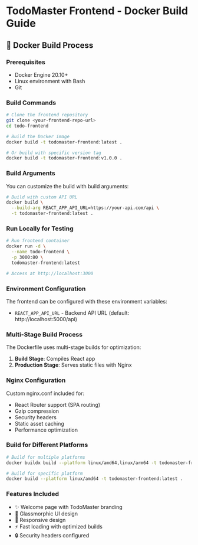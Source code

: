 # TodoMaster Frontend - Docker Build Guide

## 🐳 Docker Build Process

### Prerequisites
- Docker Engine 20.10+
- Linux environment with Bash
- Git

### Build Commands

```bash
# Clone the frontend repository
git clone <your-frontend-repo-url>
cd todo-frontend

# Build the Docker image
docker build -t todomaster-frontend:latest .

# Or build with specific version tag
docker build -t todomaster-frontend:v1.0.0 .
```

### Build Arguments

You can customize the build with build arguments:

```bash
# Build with custom API URL
docker build \
  --build-arg REACT_APP_API_URL=https://your-api.com/api \
  -t todomaster-frontend:latest .
```

### Run Locally for Testing

```bash
# Run frontend container
docker run -d \
  --name todo-frontend \
  -p 3000:80 \
  todomaster-frontend:latest

# Access at http://localhost:3000
```

### Environment Configuration

The frontend can be configured with these environment variables:
- `REACT_APP_API_URL` - Backend API URL (default: http://localhost:5000/api)

### Multi-Stage Build Process

The Dockerfile uses multi-stage builds for optimization:
1. **Build Stage**: Compiles React app
2. **Production Stage**: Serves static files with Nginx

### Nginx Configuration

Custom nginx.conf included for:
- React Router support (SPA routing)
- Gzip compression
- Security headers
- Static asset caching
- Performance optimization

### Build for Different Platforms

```bash
# Build for multiple platforms
docker buildx build --platform linux/amd64,linux/arm64 -t todomaster-frontend:latest .

# Build for specific platform
docker build --platform linux/amd64 -t todomaster-frontend:latest .
```

### Features Included

- ✨ Welcome page with TodoMaster branding
- 🎨 Glassmorphic UI design
- 📱 Responsive design
- ⚡ Fast loading with optimized builds
- 🔒 Security headers configured